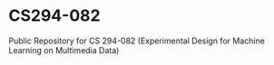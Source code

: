 # CS294-082
Public Repository for CS 294-082 (Experimental Design for Machine Learning on Multimedia Data)
